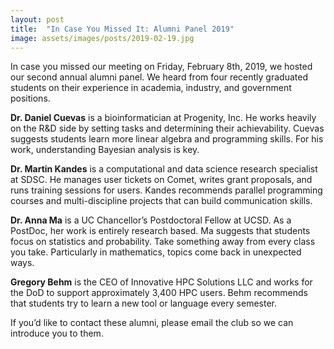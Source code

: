 ```yaml
---
layout: post
title:  "In Case You Missed It: Alumni Panel 2019"
image: assets/images/posts/2019-02-19.jpg
---
```


In case you missed our meeting on Friday, February 8th, 2019, we hosted our second annual alumni panel. We heard from four recently graduated students on their experience in academia, industry, and government positions.

**Dr. Daniel Cuevas** is a bioinformatician at Progenity, Inc. He works heavily on the R&D side by setting tasks and determining their achievability. Cuevas suggests students learn more linear algebra and programming skills. For his work, understanding Bayesian analysis is key.

**Dr. Martin Kandes** is a computational and data science research specialist at SDSC. He manages user tickets on Comet, writes grant proposals, and runs training sessions for users. Kandes recommends parallel programming courses and multi-discipline projects that can build communication skills.

**Dr. Anna Ma** is a UC Chancellor’s Postdoctoral Fellow at UCSD. As a PostDoc, her work is entirely research based. Ma suggests that students focus on statistics and probability. Take something away from every class you take. Particularly in mathematics, topics come back in unexpected ways.

**Gregory Behm** is the CEO of Innovative HPC Solutions LLC and works for the DoD to support approximately 3,400 HPC users. Behm recommends that students try to learn a new tool or language every semester.

If you’d like to contact these alumni, please email the club so we can introduce you to them.
